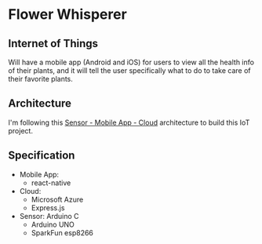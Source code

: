 # Flower Whisperer

## Internet of Things
Will have a mobile app (Android and iOS) for users to view all the health info of their plants, and it will tell the user specifically what to do to take care of their favorite plants.


## Architecture
I'm following this [Sensor - Mobile App - Cloud](IoT-Architecture.jpeg) architecture to build this IoT project.


## Specification
* Mobile App:
  * react-native
* Cloud: 
  * Microsoft Azure
  * Express.js
* Sensor: Arduino C
  * Arduino UNO
  * SparkFun esp8266

